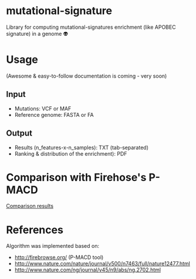 # mutational-signature
Library for computing mutational-signatures enrichment (like APOBEC signature) in a genome :alien:

# Usage
(Awesome & easy-to-follow documentation is coming - very soon)

## Input
* Mutations: VCF or MAF
* Reference genome: FASTA or FA

## Output
* Results (n_features-x-n_samples): TXT (tab-separated)
* Ranking & distribution of the enrichment): PDF

# Comparison with Firehose's P-MACD
[Comparison results](../media/comparison_with_p-macd.pdf)

# References
Algorithm was implemented based on:
* http://firebrowse.org/ (P-MACD tool)
* http://www.nature.com/nature/journal/v500/n7463/full/nature12477.html
* http://www.nature.com/ng/journal/v45/n9/abs/ng.2702.html
